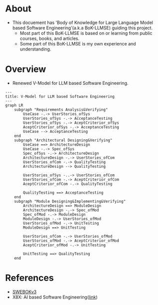 # About

* This docuement has 'Body of Knowledge for Large Language Model based Software Engineering'(a.k.a BoK-LLMSE) guiding this project.
  * Most part of this BoK-LLMSE is based on or learning from public courses, books, and articles.
  * Some part of this BoK-LLMSE is my own experience and understanding.

# Overview

* Renewed V-Model for LLM based Software Engineering.

```mermaid
---
title: V-Model for LLM based Software Engineering
---
graph LR
    subgraph "Requirements Analysis&Verifying"
        UseCase -.-> UserStories_ofSys
        UserStories_ofSys -.-> AcceptanceTesting
        UserStories_ofSys -.-> AceptCriterior_ofSys
        AceptCriterior_ofSys -.-> AcceptanceTesting
        UseCase --> AcceptanceTesting
    end
    subgraph "Architectural Designing&Verifying"
        UseCase ==> ArchitectureDesign
        UseCase -.-> Spec_ofSys
        Spec_ofSys -.-> ArchitectureDesign
        ArchitectureDesign -.-> UserStories_ofCom
        UserStories_ofCom -.-> QualityTesting
        ArchitectureDesign --> QualityTesting

        UserStories_ofSys -..-> UserStories_ofCom
        UserStories_ofCom -.-> AceptCriterior_ofCom
        AceptCriterior_ofCom -.-> QualityTesting

        QualityTesting ==> AcceptanceTesting
    end
    subgraph "Module Designing&Implementing&Verifying"
        ArchitectureDesign ==> ModuleDesign
        ArchitectureDesign -.-> Spec_ofMod
        Spec_ofMod -.-> ModuleDesign
        ModuleDesign -.-> UserStories_ofMod
        UserStories_ofMod -.-> UnitTesting
        ModuleDesign ==> UnitTesting

        UserStories_ofCom -.-> UserStories_ofMod
        UserStories_ofMod -.-> AceptCriterior_ofMod
        AceptCriterior_ofMod -.-> UnitTesting

        UnitTesting ==> QualityTesting
    end
```

# References

* [SWEBOKv3](https://www.computer.org/education/bodies-of-knowledge/software-engineering)
* X8X: AI based Software Engineering([link](https://time.geekbang.org/column/intro/100755401?tab=intro))